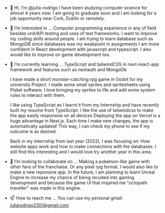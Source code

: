 - 👋 Hi, I’m @julia-rodrigo
     I have been studying computer science for almost 4 years now.
     I am going to graduate soon and I am looking for a job opportunity
     near Cork, Dublin or remotely.

- 👀 I’m interested in ... 
     Computer programming experience in any of field besides unit/API testing and uses of test frameworks.
     I want to improve my coding skills around people.
     I am trying to learn database such as MongoDB since databases was my weakpoint in assignments
     I am more confident in React development with javascript and typescript.
     I also would like to improve on game development too.

- 🌱 I’m currently learning ... 
     TypeScript and tailwindCSS in next-react-app framework and features such as nextauth and MongoDb
  
     I have made a short monster-catching rpg game in Godot for my university Project. I made some small sprites and spritesheets using Piskel software. I love bringing my sprites to life and add some system rules to interact with them.
  
     I like using TypeScript as I learnt it from my Internship and have recently built my
     resume from TypeScript. I like the use of tailwindcss to make the app easily responsive on all devices
     Deploying the app on Vercel is a huge advantage in Next.js.
     Each time I make new changes, the app is automatically updated!
     This way, I can check my phone to see if my outcome is as desired.
     
     Back in my internship from last year (2022), I was focusing on:
     How website apps work and how to make connections with the databases. 
     I still find this interesting and I would love try another year in this area.
     

- 💞️ I’m looking to collaborate on ... 
     Making a pokemon-like game with other fans of the franchaise. Or any pixel rpg format.
     I would also like to make a new reponsive app.
     In the future, I am planning to learn Unreal Engine to increase my chance of being recuited into gaming development and because the game UI that inspired me "octopath traveller" was made in this engine.

- 📫 How to reach me ...
     You can use my personal gmail: juliarodrigo2301@gmail.com

<!---
julia-rodrigo/julia-rodrigo is a ✨ special ✨ repository because its `README.md` (this file) appears on your GitHub profile.
You can click the Preview link to take a look at your changes.
--->
